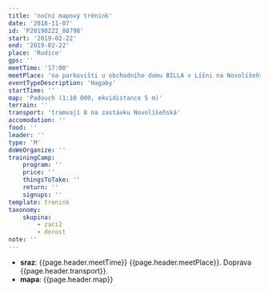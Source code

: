 ```yaml
---
title: 'noční mapový trénink'
date: '2018-11-07'
id: 'P20190222_88798'
start: '2019-02-22'
end: '2019-02-22'
place: 'Rudice'
gps: ''
meetTime: '17:00'
meetPlace: 'na parkovišti u obchodního domu BILLA v Líšni na Novolíšeňské'
eventTypeDescription: 'Hagaby'
startTime: ''
map: 'Padouch (1:10 000, ekvidistance 5 m)'
terrain: ''
transport: 'tramvají 8 na zastávku Novolíšeňská'
accomodation: ''
food: ''
leader: ''
type: 'M'
doWeOrganize: ''
trainingCamp:
    program: ''
    price: ''
    thingsToTake: ''
    return: ''
    signups: ''
template: trenink
taxonomy:
    skupina:
        - zaci2
        - dorost
note: ''
---
```

* **sraz**: {{page.header.meetTime}} {{page.header.meetPlace}}. Doprava {{page.header.transport}}.
* **mapa**: {{page.header.map}}
